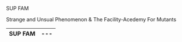 SUP FAM 

Strange and Unsual Phenomenon & The Facility-Acedemy For Mutants 

| SUP FAM | --- |
|---|---|

